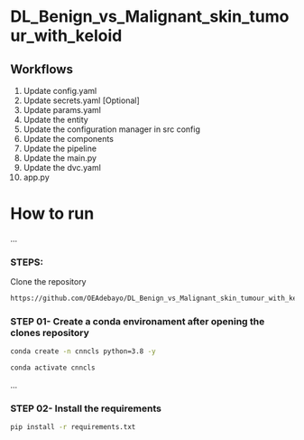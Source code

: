 # DL_Benign_vs_Malignant_skin_tumour_with_keloid

## Workflows

1. Update config.yaml
2. Update secrets.yaml [Optional]
3. Update params.yaml
4. Update the entity
5. Update the configuration manager in src config
6. Update the components
7. Update the pipeline 
8. Update the main.py
9. Update the dvc.yaml
10. app.py

# How to run
...
### STEPS:

Clone the repository

```bash
https://github.com/OEAdebayo/DL_Benign_vs_Malignant_skin_tumour_with_keloid
```

### STEP 01- Create a conda environament after opening the clones repository

```bash
conda create -n cnncls python=3.8 -y
```

```bash
conda activate cnncls
```

...
### STEP 02- Install the requirements
```bash
pip install -r requirements.txt
```

